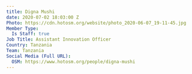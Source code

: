 ```yaml
---
title: Digna Mushi
date: 2020-07-02 18:03:00 Z
Photo: https://cdn.hotosm.org/website/photo_2020-06-07_19-11-45.jpg
Member Type:
  Is Staff: true
Job Title: Assistant Innovation Officer
Country: Tanzania
Team: Tanzania
Social Media (Full URL):
  OSM: https://www.hotosm.org/people/digna-mushi
---
```


